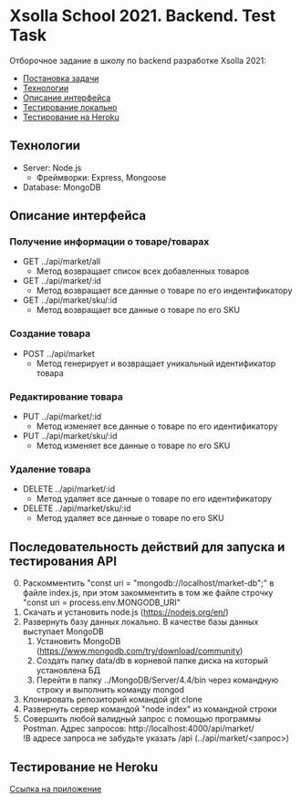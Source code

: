 # Xsolla School 2021. Backend. Test Task

Отборочное задание в школу по backend разработке Xsolla 2021: 
  - [Постановка задачи](https://github.com/xsolla/xsolla-school-backend-2021/blob/main/README.md)
  - [Технологии](#технологии)
  - [Описание интерфейса](#описание-интерфейса)
  - [Тестирование локально](#последовательность-действий-для-запуска-и-тестирования-api)
  - [Тестирование на Heroku](#тестирование-на-heroku)



## Технологии
  - Server: Node.js
    - Фреймворки: Express, Mongoose
  - Database: MongoDB

## Описание интерфейса

### Получение информации о товаре/товарах
- GET ../api/market/all 
  - Метод возвращает список всех добавленных товаров
- GET ../api/market/:id 
  - Метод возвращает все данные о товаре по его индентификатору
- GET ../api/market/sku/:id 
  - Метод возвращает все данные о товаре по его SKU

### Создание товара
- POST ../api/market 
  - Метод генерирует и возвращает уникальный идентификатор товара

### Редактирование товара
- PUT ../api/market/:id 
  - Метод изменяет все данные о товаре по его идентификатору
- PUT ../api/market/sku/:id 
  - Метод изменяет все данные о товаре по его SKU

### Удаление товара
- DELETE ../api/market/:id 
  - Метод удаляет все данные о товаре по его идентификатору
- DELETE ../api/market/sku/:id 
  - Метод удаляет все данные о товаре по его SKU


## Последовательность действий для запуска и тестирования API
0. Раскомментить "const uri = "mongodb://localhost/market-db";" в файле index.js, при этом закомментить в том же файле строчку "const uri = process.env.MONGODB_URI"
1. Скачать и установить node.js (https://nodejs.org/en/)
2. Развернуть базу данных локально. В качестве базы данных выступает MongoDB
    1. Установить MongoDB (https://www.mongodb.com/try/download/community) 
    2. Cоздать папку data/db в корневой папке диска на который установлена БД
    3. Перейти в папку ../MongoDB/Server/4.4/bin через командную строку и выполнить команду mongod
3. Клонировать репозиторий командой git clone
4. Развернуть сервер командой "node index" из командной строки
5. Совершить любой валидный запрос с помощью программы Postman. Адрес запросов: http://localhost:4000/api/market/  
!В адресе запроса не забудьте указать /api (../api/market/<запрос>)


## Тестирование не Heroku
[Ссылка на приложение](https://market-xsolla.herokuapp.com/api/market/all)




